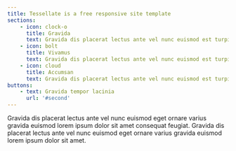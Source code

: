 ```yaml
---
title: Tessellate is a free responsive site template
sections:
    - icon: clock-o
      title: Gravida
      text: Gravida dis placerat lectus ante vel nunc euismod est turpis sodales. Diam tempor dui lacinia accumsan vivamus. Gravida dis placerat lectus ante vel nunc euismod est turpis sodales. Diam tempor dui lacinia accumsan vivamus.
    - icon: bolt
      title: Vivamus
      text: Gravida dis placerat lectus ante vel nunc euismod est turpis sodales. Diam tempor dui lacinia accumsan vivamus. Gravida dis placerat lectus ante vel nunc euismod est turpis sodales. Diam tempor dui lacinia accumsan vivamus.
    - icon: cloud
      title: Accumsan
      text: Gravida dis placerat lectus ante vel nunc euismod est turpis sodales. Diam tempor dui lacinia accumsan vivamus. Gravida dis placerat lectus ante vel nunc euismod est turpis sodales. Diam tempor dui lacinia accumsan vivamus.
buttons:
    - text: Gravida tempor lacinia
      url: '#second' 
---
```

Gravida dis placerat lectus ante vel nunc euismod eget ornare varius gravida euismod lorem ipsum dolor sit amet consequat feugiat. Gravida dis placerat lectus ante vel nunc euismod eget ornare varius gravida euismod lorem ipsum dolor sit amet.